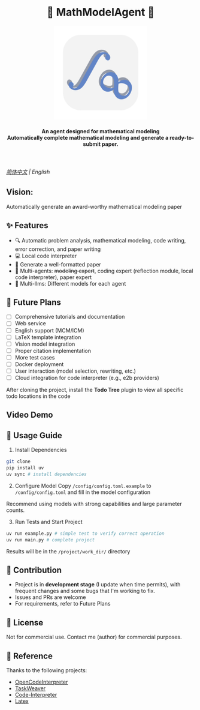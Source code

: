 <h1 align="center">🤖 MathModelAgent 📐</h1>
<p align="center">
    <img src="./docs/icon.png" height="250px">
</p>

<h4 align="center">
    An agent designed for mathematical modeling<br>
    Automatically complete mathematical modeling and generate a ready-to-submit paper.
</h4>

<br>

<h6><a href="README.md">简体中文</a> | English</h5>


## Vision:

Automatically generate an award-worthy mathematical modeling paper

## ✨ Features

- 🔍 Automatic problem analysis, mathematical modeling, code writing, error correction, and paper writing
- 💻 Local code interpreter
- 📝 Generate a well-formatted paper
- 🤝 Multi-agents: ~~modeling expert~~, coding expert (reflection module, local code interpreter), paper expert
- 🔄 Multi-llms: Different models for each agent

## 🚀 Future Plans

- [ ] Comprehensive tutorials and documentation
- [ ] Web service
- [ ] English support (MCM/ICM)
- [ ] LaTeX template integration
- [ ] Vision model integration
- [ ] Proper citation implementation
- [ ] More test cases
- [ ] Docker deployment
- [ ] User interaction (model selection, rewriting, etc.)
- [ ] Cloud integration for code interpreter (e.g., e2b providers)

After cloning the project, install the **Todo Tree** plugin to view all specific todo locations in the code

## Video Demo


## 📖 Usage Guide

1. Install Dependencies
```bash
git clone
pip install uv
uv sync # install dependencies
```
2. Configure Model
Copy `/config/config.toml.example` to `/config/config.toml` and fill in the model configuration

Recommend using models with strong capabilities and large parameter counts.

3. Run Tests and Start Project
```bash
uv run example.py # simple test to verify correct operation
uv run main.py # complete project
```

Results will be in the `/project/work_dir/` directory

## 🤝 Contribution

- Project is in **development stage** (I update when time permits), with frequent changes and some bugs that I'm working to fix.
- Issues and PRs are welcome
- For requirements, refer to Future Plans

## 📄 License

Not for commercial use. Contact me (author) for commercial purposes.

## 🙏 Reference
Thanks to the following projects:
- [OpenCodeInterpreter](https://github.com/OpenCodeInterpreter/OpenCodeInterpreter/tree/main)
- [TaskWeaver](https://github.com/microsoft/TaskWeaver)
- [Code-Interpreter](https://github.com/MrGreyfun/Local-Code-Interpreter/tree/main)
- [Latex](https://github.com/Veni222987/MathModelingLatexTemplate/tree/main)
